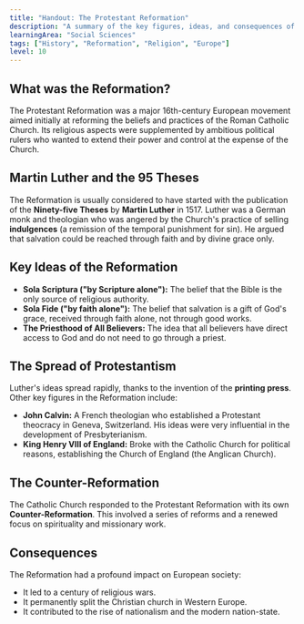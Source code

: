 ```yaml
---
title: "Handout: The Protestant Reformation"
description: "A summary of the key figures, ideas, and consequences of the Protestant Reformation."
learningArea: "Social Sciences"
tags: ["History", "Reformation", "Religion", "Europe"]
level: 10
---
```


## What was the Reformation?

The Protestant Reformation was a major 16th-century European movement aimed initially at reforming the beliefs and practices of the Roman Catholic Church. Its religious aspects were supplemented by ambitious political rulers who wanted to extend their power and control at the expense of the Church.

## Martin Luther and the 95 Theses

The Reformation is usually considered to have started with the publication of the **Ninety-five Theses** by **Martin Luther** in 1517. Luther was a German monk and theologian who was angered by the Church's practice of selling **indulgences** (a remission of the temporal punishment for sin). He argued that salvation could be reached through faith and by divine grace only.

## Key Ideas of the Reformation

-   **Sola Scriptura ("by Scripture alone"):** The belief that the Bible is the only source of religious authority.
-   **Sola Fide ("by faith alone"):** The belief that salvation is a gift of God's grace, received through faith alone, not through good works.
-   **The Priesthood of All Believers:** The idea that all believers have direct access to God and do not need to go through a priest.

## The Spread of Protestantism

Luther's ideas spread rapidly, thanks to the invention of the **printing press**. Other key figures in the Reformation include:
-   **John Calvin:** A French theologian who established a Protestant theocracy in Geneva, Switzerland. His ideas were very influential in the development of Presbyterianism.
-   **King Henry VIII of England:** Broke with the Catholic Church for political reasons, establishing the Church of England (the Anglican Church).

## The Counter-Reformation

The Catholic Church responded to the Protestant Reformation with its own **Counter-Reformation**. This involved a series of reforms and a renewed focus on spirituality and missionary work.

## Consequences

The Reformation had a profound impact on European society:
-   It led to a century of religious wars.
-   It permanently split the Christian church in Western Europe.
-   It contributed to the rise of nationalism and the modern nation-state.
